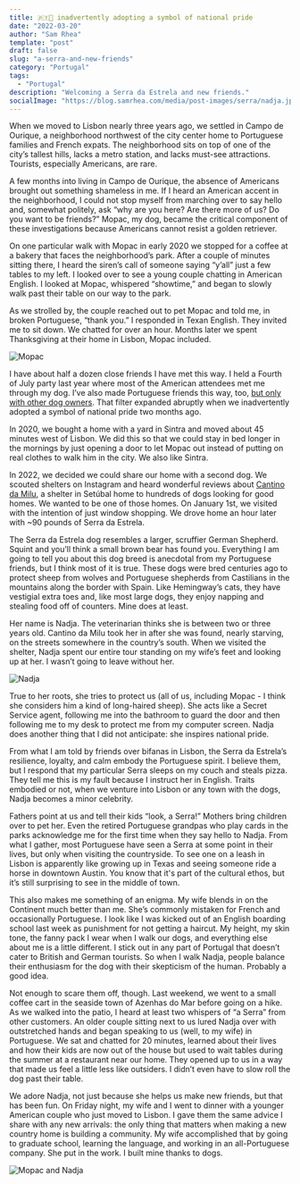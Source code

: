 ```yaml
---
title: 🇵🇹🐻 inadvertently adopting a symbol of national pride
date: "2022-03-20"
author: "Sam Rhea"
template: "post"
draft: false
slug: "a-serra-and-new-friends"
category: "Portugal"
tags:
  - "Portugal"
description: "Welcoming a Serra da Estrela and new friends."
socialImage: "https://blog.samrhea.com/media/post-images/serra/nadja.jpg"
---
```


When we moved to Lisbon nearly three years ago, we settled in Campo de Ourique, a neighborhood northwest of the city center home to Portuguese families and French expats. The neighborhood sits on top of one of the city’s tallest hills, lacks a metro station, and lacks must-see attractions. Tourists, especially Americans, are rare.

A few months into living in Campo de Ourique, the absence of Americans brought out something shameless in me. If I heard an American accent in the neighborhood, I could not stop myself from marching over to say hello and, somewhat politely, ask “why are you here? Are there more of us? Do you want to be friends?” Mopac, my dog, became the critical component of these investigations because Americans cannot resist a golden retriever.

On one particular walk with Mopac in early 2020 we stopped for a coffee at a bakery that faces the neighborhood’s park. After a couple of minutes sitting there, I heard the siren’s call of someone saying “y’all” just a few tables to my left. I looked over to see a young couple chatting in American English. I looked at Mopac, whispered “showtime,” and began to slowly walk past their table on our way to the park.

As we strolled by, the couple reached out to pet Mopac and told me, in broken Portuguese, “thank you.” I responded in Texan English. They invited me to sit down. We chatted for over an hour. Months later we spent Thanksgiving at their home in Lisbon, Mopac included.

![Mopac](../../../static/media/post-images/serra/mopac.jpg)

I have about half a dozen close friends I have met this way. I held a Fourth of July party last year where most of the American attendees met me through my dog. I’ve also made Portuguese friends this way, too, [but only with other dog owners](https://blog.samrhea.com/posts/2020/dog-parties-in-portugal). That filter expanded abruptly when we inadvertently adopted a symbol of national pride two months ago.

In 2020, we bought a home with a yard in Sintra and moved about 45 minutes west of Lisbon. We did this so that we could stay in bed longer in the mornings by just opening a door to let Mopac out instead of putting on real clothes to walk him in the city. We also like Sintra.

In 2022, we decided we could share our home with a second dog. We scouted shelters on Instagram and heard wonderful reviews about [Cantino da Milu](https://www.ocantinhodamilu.com/), a shelter in Setúbal home to hundreds of dogs looking for good homes. We wanted to be one of those homes. On January 1st, we visited with the intention of just window shopping. We drove home an hour later with ~90 pounds of Serra da Estrela.

The Serra da Estrela dog resembles a larger, scruffier German Shepherd. Squint and you’ll think a small brown bear has found you. Everything I am going to tell you about this dog breed is anecdotal from my Portuguese friends, but I think most of it is true. These dogs were bred centuries ago to protect sheep from wolves and Portuguese shepherds from Castilians in the mountains along the border with Spain. Like Hemingway’s cats, they have vestigial extra toes and, like most large dogs, they enjoy napping and stealing food off of counters. Mine does at least.

Her name is Nadja. The veterinarian thinks she is between two or three years old. Cantino da Milu took her in after she was found, nearly starving, on the streets somewhere in the country’s south. When we visited the shelter, Nadja spent our entire tour standing on my wife’s feet and looking up at her. I wasn’t going to leave without her.

![Nadja](../../../static/media/post-images/serra/nadja.jpg)

True to her roots, she tries to protect us (all of us, including Mopac - I think she considers him a kind of long-haired sheep). She acts like a Secret Service agent, following me into the bathroom to guard the door and then following me to my desk to protect me from my computer screen. Nadja does another thing that I did not anticipate: she inspires national pride.

From what I am told by friends over bifanas in Lisbon, the Serra da Estrela’s resilience, loyalty, and calm embody the Portuguese spirit. I believe them, but I respond that my particular Serra sleeps on my couch and steals pizza. They tell me this is my fault because I instruct her in English. Traits embodied or not, when we venture into Lisbon or any town with the dogs, Nadja becomes a minor celebrity.

Fathers point at us and tell their kids “look, a Serra!” Mothers bring children over to pet her. Even the retired Portuguese grandpas who play cards in the parks acknowledge me for the first time when they say hello to Nadja. From what I gather, most Portuguese have seen a Serra at some point in their lives, but only when visiting the countryside. To see one on a leash in Lisbon is apparently like growing up in Texas and seeing someone ride a horse in downtown Austin. You know that it's part of the cultural ethos, but it’s still surprising to see in the middle of town.

This also makes me something of an enigma. My wife blends in on the Continent much better than me. She’s commonly mistaken for French and occasionally Portuguese. I look like I was kicked out of an English boarding school last week as punishment for not getting a haircut. My height, my skin tone, the fanny pack I wear when I walk our dogs, and everything else about me is a little different. I stick out in any part of Portugal that doesn’t cater to British and German tourists. So when I walk Nadja, people balance their enthusiasm for the dog with their skepticism of the human. Probably a good idea.

Not enough to scare them off, though. Last weekend, we went to a small coffee cart in the seaside town of Azenhas do Mar before going on a hike. As we walked into the patio, I heard at least two whispers of “a Serra” from other customers. An older couple sitting next to us lured Nadja over with outstretched hands and began speaking to us (well, to my wife) in Portuguese. We sat and chatted for 20 minutes, learned about their lives and how their kids are now out of the house but used to wait tables during the summer at a restaurant near our home. They opened up to us in a way that made us feel a little less like outsiders. I didn’t even have to slow roll the dog past their table.

We adore Nadja, not just because she helps us make new friends, but that has been fun. On Friday night, my wife and I went to dinner with a younger American couple who just moved to Lisbon. I gave them the same advice I share with any new arrivals: the only thing that matters when making a new country home is building a community. My wife accomplished that by going to graduate school, learning the language, and working in an all-Portuguese company. She put in the work. I built mine thanks to dogs.

![Mopac and Nadja](../../../static/media/post-images/serra/mopac-and-nadja.jpg)
